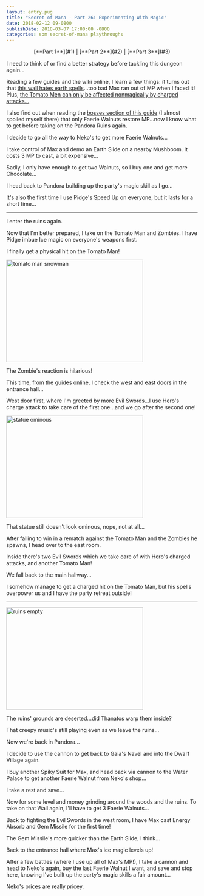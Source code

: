 ```yaml
---
layout: entry.pug
title: "Secret of Mana - Part 26: Experimenting With Magic"
date: 2018-02-12 09-0800
publishDate: 2018-03-07 17:00:00 -0800
categories: som secret-of-mana playthroughs
---
```


<p style="text-align: center;">[**Part 1**](#1) | [**Part 2**](#2) | [**Part 3**](#3)</p>

<a name="1"></a>

I need to think of or find a better strategy before tackling this dungeon again...

Reading a few guides and the wiki online, I learn a few things: it turns out that <a href="http://mana.wikia.com/wiki/Wall_Face_Boss_Line#Wall_Face">this wall hates earth spells</a>...too bad Max ran out of MP when I faced it! Plus, <a href="https://www.gamefaqs.com/boards/588646-secret-of-mana/46477811">the Tomato Men can only be affected nonmagically by charged attacks...</a>

I also find out when reading the <a href="https://snesrpggaming.weebly.com/bestiary-bosses.html">bosses section of this guide</a> (I almost spoiled myself there) that only Faerie Walnuts restore MP...now I know what to get before taking on the Pandora Ruins again.

I decide to go all the way to Neko's to get more Faerie Walnuts...

I take control of Max and demo an Earth Slide on a nearby Mushboom. It costs 3 MP to cast, a bit expensive...

Sadly, I only have enough to get two Walnuts, so I buy one and get more Chocolate...

I head back to Pandora building up the party's magic skill as I go...

It's also the first time I use Pidge's Speed Up on everyone, but it lasts for a short time...

<a name="2"></a>

---

I enter the ruins again.

Now that I'm better prepared, I take on the Tomato Man and Zombies. I have Pidge imbue Ice magic on everyone's weapons first.

I finally get a physical hit on the Tomato Man!

<img src="https://i.imgur.com/zWPWAXM.png" alt="tomato man snowman" width="360" height="270" id="liveblog" />

The Zombie's reaction is hilarious!

This time, from the guides online, I check the west and east doors in the entrance hall...

West door first, where I'm greeted by more Evil Swords...I use Hero's charge attack to take care of the first one...and we go after the second one!

<img src="https://i.imgur.com/WE5uu7H.png" alt="statue ominous" width="360" height="270" id="liveblog" />

That statue still doesn't look ominous, nope, not at all...

After failing to win in a rematch against the Tomato Man and the Zombies he spawns, I head over to the east room.

Inside there's two Evil Swords which we take care of with Hero's charged attacks, and another Tomato Man!

We fall back to the main hallway...

I somehow manage to get a charged hit on the Tomato Man, but his spells overpower us and I have the party retreat outside!

<a name="3"></a>

---

<img src="https://i.imgur.com/IlK3KkI.png" alt="ruins empty" width="360" height="270" id="liveblog" />

The ruins' grounds are deserted...did Thanatos warp them inside?

That creepy music's still playing even as we leave the ruins...

Now we're back in Pandora...

I decide to use the cannon to get back to Gaia's Navel and into the Dwarf Village again.

I buy another Spiky Suit for Max, and head back via cannon to the Water Palace to get another Faerie Walnut from Neko's shop...

I take a rest and save...

Now for some level and money grinding around the woods and the ruins. To take on that Wall again, I'll have to get 3 Faerie Walnuts...

Back to fighting the Evil Swords in the west room, I have Max cast Energy Absorb and Gem Missile for the first time!

The Gem Missile's more quicker than the Earth Slide, I think...

Back to the entrance hall where Max's ice magic levels up!

After a few battles (where I use up all of Max's MP!), I take a cannon and head to Neko's again, buy the last Faerie Walnut I want, and save and stop here, knowing I've built up the party's magic skills a fair amount...

Neko's prices are really pricey.
